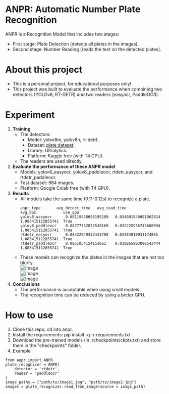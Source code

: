 # ANPR: Automatic Number Plate Recognition
ANPR is a Recognition Model that includes two stages:
- First stage: Plate Detection (detects all plates in the images).
- Second stage: Number Reading (reads the text on the detected plates).
# About this project
- This is a personal project, for educational purposes only!
- This project was built to evaluate the performance when combining two detectors (YOLOv8, RT-DETR) and two readers (easyocr, PaddleOCR).
# Experiment
1. **Training**
    - The detectors:
        - Model: yolov8m, yolov8n, rt-detrl.
        - Dataset: [plate dataset](https://universe.roboflow.com/anpr-bccrx/anpr-bpzor).
        - Library: Ultralytics.
        - Platform: Kaggle free (with T4 GPU).
    - The readers are used directly.
2. **Evaluate the performance of these ANPR model**
    - Models: yolov8_easyocr, yolov8_paddleocr, rtdetr_easyocr, and rtdetr_paddleocr.
    - Test dataset: 984 images.
    - Platform: Google Colab free (with T4 GPU).
3. **Results**
    - All models take the same time (0.11-0.12s) to recognize a plate.
        ```
        anpr_type	    avg_detect_time	  avg_read_time	         avg_box	        use_gpu
        yolov8_easyocr	    0.08119338698195289	  0.034601540981962824	 1.083415112855741	True
        yolov8_paddleocr    0.08777752872538169	  0.032225956743668994	 1.083415112855741	True
        rtdetr_easyocr	    0.08422949433443708	  0.03484810931174865	 1.083415112855741	True
        rtdetr_paddleocr    0.0851054154153661	  0.030265903098543444	 1.083415112855741	True
        ```
    - These models can recognize the plates in the images that are not too blurry. \
    ![image](https://github.com/tomsawyer0224/anpr/assets/130035084/98f7c359-b211-4e8c-aeff-5a5da70df00e) \
    ![image](https://github.com/tomsawyer0224/anpr/assets/130035084/f15c5095-2308-4044-bd67-048e6c87b784) \
    ![image](https://github.com/tomsawyer0224/anpr/assets/130035084/b75f8696-c2a4-470d-8c47-f13448178a3c)
3. **Conclusions**
    - The performance is acceptable when using small models.
    - The recognition time can be reduced by using a better GPU.
# How to use
1. Clone this repo, cd into anpr.
2. Install the requirements: pip install -q -r requirements.txt.
3. Download the pre-trained models (in ./checkpoints/ckpts.txt) and store them in the "checkpoints" folder.
4. Example
```
from anpr import ANPR
plate_recognizer = ANPR(
    detector = 'rtdetr',
    reader = 'paddleocr'
)
image_paths = ["path/to/image1.jpg", "path/to/image2.jpg"]
images = plate_recognizer.read_from_image(source = image_path)
```

